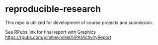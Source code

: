 # reproducible-research
This repo is utilized for development of course projects and submission.

See RPubs link for final report with Graphics
https://rpubs.com/pimikeymike01/PA1ActivityReport
